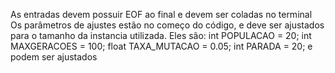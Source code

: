 As entradas devem possuir EOF ao final e devem ser coladas no terminal
Os parâmetros de ajustes estão no começo do código, e deve ser ajustados para o tamanho da instancia utilizada. Eles são:
int POPULACAO = 20;
int MAXGERACOES = 100;
float TAXA_MUTACAO = 0.05;
int PARADA = 20;
e podem ser ajustados
